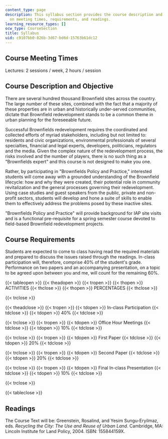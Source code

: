 ```yaml
---
content_type: page
description: This syllabus section provides the course description and information
  on meeting times, requirements, and readings.
learning_resource_types: []
ocw_type: CourseSection
title: Syllabus
uid: c9107bb0-826b-3d67-bd6d-15763b61dc12
---
```


Course Meeting Times
--------------------

Lectures: 2 sessions / week, 2 hours / session

Course Description and Objective
--------------------------------

There are several hundred thousand Brownfield sites across the country. The large number of these sites, combined with the fact that a majority of these properties are in urban and historically under-served communities, dictate that Brownfield redevelopment stands to be a common theme in urban planning for the foreseeable future.

Successful Brownfields redevelopment requires the coordinated and collected efforts of myriad stakeholders, including but not limited to: residents and civic organizations, environmental professionals of several specialties, financial and legal experts, developers, politicians, regulators and the media. Given the complex nature of the redevelopment process, the risks involved and the number of players, there is no such thing as a "Brownfields expert" and this course is not designed to make you one.

Rather, by participating in "Brownfields Policy and Practice," interested students will come away with a grounded understanding of the Brownfield lifecycle: how and why they were created, their potential role in community revitalization and the general processes governing their redevelopment. Using case studies and guest speakers from the public, private and non-profit sectors, students will develop and hone a suite of skills to enable them to effectively address the problems posed by these inactive sites.

"Brownfields Policy and Practice" will provide background for IAP site visits and is a functional pre-requisite for a spring semester course devoted to field-based Brownfield redevelopment projects.

Course Requirements
-------------------

Students are expected to come to class having read the required materials and prepared to discuss the issues raised through the readings. In-class participation will, therefore, comprise 40% of the student's grade. Performance on two papers and an accompanying presentation, on a topic to be agreed upon between you and me, will count for the remaining 60%.

{{< tableopen >}}
{{< theadopen >}}
{{< tropen >}}
{{< thopen >}}
ACTIVITIES
{{< thclose >}}
{{< thopen >}}
PERCENTAGES
{{< thclose >}}

{{< trclose >}}

{{< theadclose >}}
{{< tropen >}}
{{< tdopen >}}
In-class Participation
{{< tdclose >}}
{{< tdopen >}}
40%
{{< tdclose >}}

{{< trclose >}}
{{< tropen >}}
{{< tdopen >}}
Office Hour Meetings
{{< tdclose >}}
{{< tdopen >}}
10%
{{< tdclose >}}

{{< trclose >}}
{{< tropen >}}
{{< tdopen >}}
First Paper
{{< tdclose >}}
{{< tdopen >}}
20%
{{< tdclose >}}

{{< trclose >}}
{{< tropen >}}
{{< tdopen >}}
Second Paper
{{< tdclose >}}
{{< tdopen >}}
20%
{{< tdclose >}}

{{< trclose >}}
{{< tropen >}}
{{< tdopen >}}
Final In-class Presentation
{{< tdclose >}}
{{< tdopen >}}
10%
{{< tdclose >}}

{{< trclose >}}

{{< tableclose >}}

Readings
--------

The Course Text will be: Greenstein, Rosalind, and Yesim Sungu-Eryilmaz, eds. _Recycling the City: The Use and Reuse of Urban Land_. Cambridge, MA: Lincoln Institute for Land Policy, 2004. ISBN: 155844159X.